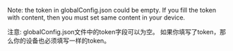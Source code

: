 Note: the token in globalConfig.json could be empty.
If you fill the token with content, then you must set same content in your device.

注意: globalConfig.json文件中的token字段可以为空。
如果你填写了token，那么你的设备也必须填写一样的token。